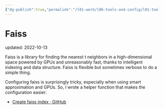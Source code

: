 ```yaml
---
{"dg-publish":true,"permalink":"/l01-work/l06-tools-and-config/l01-tools/faiss/","dgPassFrontmatter":true}
---
```



# Faiss
updated: 2022-10-13


Faiss is a library for finding the nearest t neighbors in a high-dimensional space powered by GPUs and unreasonably fast, thanks to intelligent indexing and data structure. Faiss is flexible but sometimes verbose to do a simple thing. 

Configuring faiss is surprisingly tricky, especially when using smart approximation and GPUs. So, I wrote a helper function that makes the configuration easier:

- [Create faiss index · GitHub](https://gist.github.com/skojaku/292e433a176f594fa428cc386d758d16)


